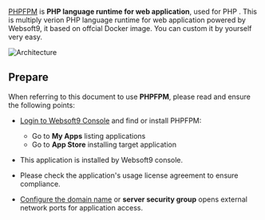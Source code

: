 [PHPFPM](https://hub.docker.com/_/php) is **PHP language runtime for web application**, used for PHP . This is multiply verion PHP language runtime for web application powered by Websoft9, it based on offcial Docker image. You can custom it by yourself very easy.


![Architecture](https://libs.websoft9.com/Websoft9/DocsPicture/zh/php/php-gui-websoft9.jpg)


## Prepare

When referring to this document to use **PHPFPM**, please read and ensure the following points:

- [Login to Websoft9 Console](./login-console) and find or install PHPFPM:
  - Go to **My Apps** listing applications 
  - Go to **App Store** installing target application

- This application is installed by Websoft9 console.


- Please check the application's usage license agreement to ensure compliance.


- [Configure the domain name](./domain-set) or **server security group** opens external network ports for application access.